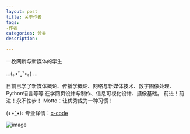 ```yaml
---
layout: post
title: 关于作者
tags:
-作者
categories: 分类
description: 

---
```


一枚网新与新媒体的学生

 ...(｡•ˇ‸ˇ•｡) ...
 
目前已学了新媒体概论、传播学概论、网络与新媒体技术、数字图像处理、Python语言等等
在学网页设计与制作、信息可视化设计、摄像基础。
前进！前进！永不怯步！
Motto：让优秀成为一种习惯！

(ง •̀_•́)ง
专业详情：[c-code](http://wcy.nfu.edu.cn/zh/%E5%AD%A6%E9%99%A2%E6%A6%82%E5%86%B5/%E6%96%B0%E9%97%BB%E4%B8%8E%E6%96%B0%E5%AA%92%E4%BD%93%E7%B3%BB/)
 
 ![image](https://debbie925.github.io/img/people.gif)
 

